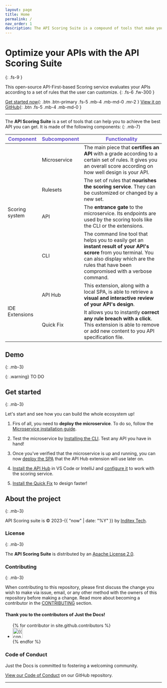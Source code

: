 ```yaml
---
layout: page
title: Home
permalink: /
nav_order: 1
description: The API Scoring Suite is a compound of tools that make your journey of designing an API much more easy.
---
```


# Optimize your APIs with the **API Scoring Suite**
{: .fs-9 }

This open-source API-First-based Scoring service evaluates your APIs according to a set of rules that the user can customize.
{: .fs-6 .fw-300 }

[Get started now](#get-started){: .btn .btn-primary .fs-5 .mb-4 .mb-md-0 .mr-2 }
[View it on GitHub](/github-repositories){: .btn .fs-5 .mb-4 .mb-md-0 }

---

The **API Scoring Suite** is a set of tools that can help you to achieve the best API you can get. It is made of the following components:
{: .mb-7}

<table>
  <thead>
    <tr>
      <th style="color:#6852D0;">Component</th>
      <th style="color:#6852D0;">Subcomponent</th>
      <th style="color:#6852D0;">Functionality</th>
    </tr>
  </thead>
  <tbody>
    <tr>
      <td rowspan= "4">Scoring system</td>
      <td>Microservice</td>
      <td>The main piece that <strong>certifies an API</strong> with a grade according to a certain set of rules. It gives you an overall score according on how well design is your API.</td>
    </tr>
    <tr>
      <td>Rulesets</td>
      <td>The set of rules that <strong>nourishes the scoring service</strong>. They can be customized or changed by a new set.</td>
    </tr>
    <tr>
      <td>API</td>
      <td>The <strong>entrance gate</strong> to the microservice. Its endpoints are used by the scoring tools like the CLI or the extensions.</td>
    </tr>
    <tr>
      <td>CLI</td>
      <td>The command line tool that helps you to easily get an <strong>instant result of your API's scrore</strong> from you terminal. You can also display which are the rules that have been compromised with a verbose command.</td>
    </tr>
    <tr>
      <td rowspan= "2">IDE Extensions</td>
      <td>API Hub</td>
      <td>This extension, along with a local SPA, is able to retrieve a <strong>visual and interactive review of your API's design</strong>.</td>
    </tr>
    <tr>
      <td>Quick Fix</td>
      <td>It allows you to instantly <strong>correct any rule breach with a click</strong>. This extension is able to remove or add new content to you API specification file.</td>
    </tr>
  </tbody>

</table>

## Demo
{: .mb-3}

{: .warning}
TO DO

## Get started 
{: .mb-3}

Let's start and see how you can build the whole ecosystem up!

1. Firs of all, you need to **deploy the microservice**. To do so, follow the [Microservice installation guide](/scoring-system/microservice/#installation).

2. Test the microservice by [Installing the CLI](/scoring-system/cli/#installation-and-usage). Test any API you have in hand!

3. Once you've verified that the microservice is up and running, you can now [deploy the SPA](/ide-extensions/overview/#spa-deployment) that the API Hub extension will use later on.

4. [Install the API Hub](/ide-extensions/overview/#installation) in VS Code or IntelliJ and [configure it](/ide-extensions/api-hub/#settings) to work with the scoring service.

5. [Install the Quick Fix](/ide-extensions/overview/#installation) to design faster!

## About the project
{: .mb-3}

API Scoring suite is &copy; 2023-{{ "now" | date: "%Y" }} by [Inditex Tech](https://github.com/InditexTech).

### License
{: .mb-3}

The **API Scoring Suite** is distributed by an [Apache License 2.0](https://github.com/InditexTech/api-scoring-engine/blob/main/LICENSE).

### Contributing
{: .mb-3}

When contributing to this repository, please first discuss the change you wish to make via issue,
email, or any other method with the owners of this repository before making a change. Read more about becoming a contributor in the [CONTRIBUTING](/contributing/) section.

#### Thank you to the contributors of Just the Docs!

<ul class="list-style-none">
{% for contributor in site.github.contributors %}
  <li class="d-inline-block mr-1">
     <a href="{{ contributor.html_url }}"><img src="{{ contributor.avatar_url }}" width="32" height="32" alt="{{ contributor.login }}"></a>
  </li>
{% endfor %}
</ul>

### Code of Conduct

Just the Docs is committed to fostering a welcoming community.

[View our Code of Conduct](https://github.com/just-the-docs/just-the-docs/tree/main/CODE_OF_CONDUCT.md) on our GitHub repository.

----

[^1]: The [source file for this page] uses all three markup languages.

[^2]: [It can take up to 10 minutes for changes to your site to publish after you push the changes to GitHub](https://docs.github.com/en/pages/setting-up-a-github-pages-site-with-jekyll/creating-a-github-pages-site-with-jekyll#creating-your-site).

[Jekyll]: https://jekyllrb.com
[Markdown]: https://daringfireball.net/projects/markdown/
[Liquid]: https://github.com/Shopify/liquid/wiki
[Front matter]: https://jekyllrb.com/docs/front-matter/
[source file for this page]: https://github.com/just-the-docs/just-the-docs/blob/main/index.md
[Just the Docs Template]: https://just-the-docs.github.io/just-the-docs-template/
[Just the Docs]: https://just-the-docs.github.io/just-the-docs/
[Just the Docs README]: https://github.com/just-the-docs/just-the-docs/blob/main/README.md
[GitHub Pages]: https://pages.github.com/
[Template README]: https://github.com/just-the-docs/just-the-docs-template/blob/main/README.md
[GitHub Pages / Actions workflow]: https://github.blog/changelog/2022-07-27-github-pages-custom-github-actions-workflows-beta/
[use the template]: https://github.com/just-the-docs/just-the-docs-template/generate
